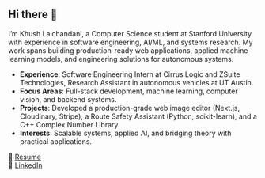 ## Hi there 👋

I’m Khush Lalchandani, a Computer Science student at Stanford University with experience in software engineering, AI/ML, and systems research. My work spans building production-ready web applications, applied machine learning models, and engineering solutions for autonomous systems.

- **Experience**: Software Engineering Intern at Cirrus Logic and ZSuite Technologies, Research Assistant in autonomous vehicles at UT Austin.  
- **Focus Areas**: Full-stack development, machine learning, computer vision, and backend systems.  
- **Projects**: Developed a production-grade web image editor (Next.js, Cloudinary, Stripe), a Route Safety Assistant (Python, scikit-learn), and a C++ Complex Number Library.  
- **Interests**: Scalable systems, applied AI, and bridging theory with practical applications.  

📄 [Resume](link-to-your-resume-file-or-Google-Drive)  
🔗 [LinkedIn](https://www.linkedin.com/in/khush-lalchandani/)  

